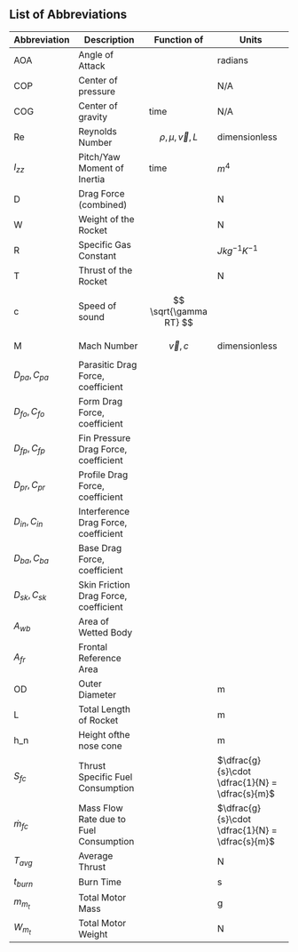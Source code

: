 ## List of Abbreviations

| Abbreviation   | Description                            | Function of              | Units                                           |
| ---            | ---                                    | ---                      | ---                                             |
| AOA            | Angle of Attack                        |                          | radians                                         |
| COP            | Center of pressure                     |                          | N/A                                             |
| COG            | Center of gravity                      | time                     | N/A                                             |
| Re             | Reynolds Number                        | $$ \rho,\mu,\vec{v},L $$ | dimensionless                                   |
| $I_{zz}$       | Pitch/Yaw Moment of Inertia            | time                     | $m^4$                                           |
| D              | Drag Force (combined)                  |                          | N                                               |
| W              | Weight of the Rocket                   |                          | N                                               |
| R              | Specific Gas Constant                  |                          | $J kg^{-1} K^{-1}$                              |
| T              | Thrust of the Rocket                   |                          | N                                               |
| c              | Speed of sound                         | $$ \sqrt{\gamma RT} $$   |                                                 |
| M              | Mach Number                            | $$ \vec{v}, c $$         | dimensionless                                   |
| $D_{pa}, C_{pa}$       | Parasitic Drag Force, coefficient                   |                          |                                                 |
| $D_{fo}, C_{fo}$       | Form Drag Force, coefficient                        |                          |                                                 |
| $D_{fp}, C_{fp}$       | Fin Pressure Drag Force, coefficient                |                          |                                                 |
| $D_{pr}, C_{pr}$       | Profile Drag Force, coefficient                     |                          |                                                 |
| $D_{in}, C_{in}$       | Interference Drag Force, coefficient                |                          |                                                 |
| $D_{ba}, C_{ba}$       | Base Drag Force, coefficient                        |                          |                                                 |
| $D_{sk}, C_{sk}$       | Skin Friction Drag Force, coefficient               |                          |                                                 |
| $A_{wb}$       | Area of Wetted Body                    |                          |                                                 |
| $A_{fr}$       | Frontal Reference Area                 |                          |                                                 |
| OD             | Outer Diameter                         |                          | m                                               |
| L              | Total Length of Rocket                 |                          | m                                               |
| h_n              | Height ofthe nose cone                 |                          | m                                               |
| $S_{fc}$       | Thrust Specific Fuel Consumption       |                          | $\dfrac{g}{s}\cdot \dfrac{1}{N} = \dfrac{s}{m}$ |
| $\dot{m}_{fc}$ | Mass Flow Rate due to Fuel Consumption |                          | $\dfrac{g}{s}\cdot \dfrac{1}{N} = \dfrac{s}{m}$ |
| $T_{avg}$      | Average Thrust                         |                          | N                                               |
| $t_{burn}$     | Burn Time                              |                          | s                                               |
| $m_{m_t}$      | Total Motor Mass                       |                          | g                                               |
| $W_{m_t}$      | Total Motor Weight                     |                          | N                                               |

